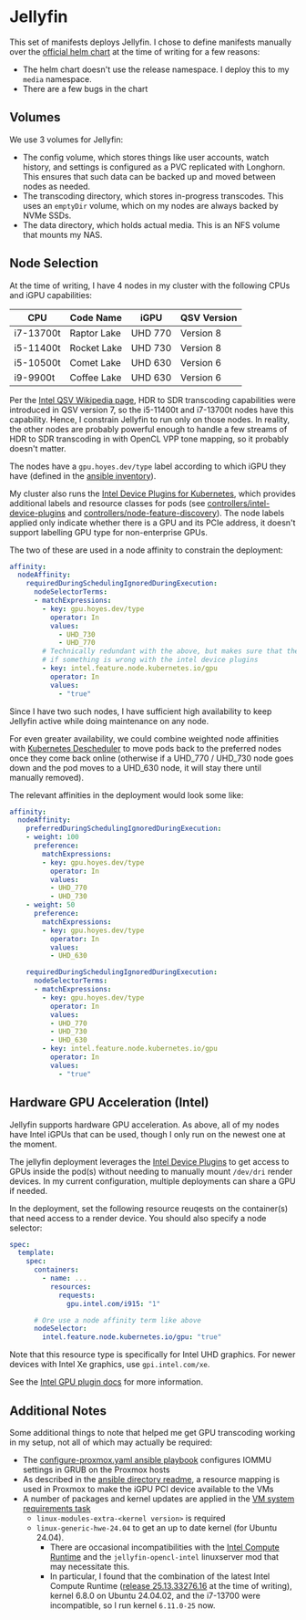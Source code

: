 # Jellyfin

This set of manifests deploys Jellyfin. I chose to define manifests manually over the [official helm chart](https://github.com/jellyfin/jellyfin-helm/tree/master/charts/jellyfin) at the time of writing for a few reasons:

- The helm chart doesn't use the release namespace. I deploy this to my `media` namespace.
- There are a few bugs in the chart

## Volumes

We use 3 volumes for Jellyfin:

- The config volume, which stores things like user accounts, watch history, and settings is configured as a PVC replicated with Longhorn. This ensures that such data can be backed up and moved between nodes as needed.
- The transcoding directory, which stores in-progress transcodes. This uses an `emptyDir` volume, which on my nodes are always backed by NVMe SSDs.
- The data directory, which holds actual media. This is an NFS volume that mounts my NAS.

## Node Selection

At the time of writing, I have 4 nodes in my cluster with the following CPUs and iGPU capabilities:

| CPU       | Code Name   | iGPU    | QSV Version |
|-----------|-------------|---------|-------------|
| i7-13700t | Raptor Lake | UHD 770 | Version 8   |
| i5-11400t | Rocket Lake | UHD 730 | Version 8   |
| i5-10500t | Comet Lake  | UHD 630 | Version 6   |
| i9-9900t  | Coffee Lake | UHD 630 | Version 6   |

Per the [Intel QSV Wikipedia page](https://en.wikipedia.org/wiki/Intel_Quick_Sync_Video), HDR to SDR transcoding capabilities were introduced in QSV version 7, so the i5-11400t and i7-13700t nodes have this capability. Hence, I constrain Jellyfin to run only on those nodes. In reality, the other nodes are probably powerful enough to handle a few streams of HDR to SDR transcoding in with OpenCL VPP tone mapping, so it probably doesn't matter.

The nodes have a `gpu.hoyes.dev/type` label according to which iGPU they have (defined in the [ansible inventory](/ansible/inventory/inventory.yaml)).

My cluster also runs the [Intel Device Plugins for Kubernetes](https://github.com/intel/intel-device-plugins-for-kubernetes), which provides additional labels and resource classes for pods (see [controllers/intel-device-plugins](/flux/infrastructure/controllers/intel-device-plugins/) and [controllers/node-feature-discovery](/flux/infrastructure/controllers/node-feature-discovery/)). The node labels applied only indicate whether there is a GPU and its PCIe address, it doesn't support labelling GPU type for non-enterprise GPUs.


The two of these are used in a node affinity to constrain the deployment:

```yaml
affinity:
  nodeAffinity:
    requiredDuringSchedulingIgnoredDuringExecution:
      nodeSelectorTerms:
      - matchExpressions:
        - key: gpu.hoyes.dev/type
          operator: In
          values:
            - UHD_730
            - UHD_770
        # Technically redundant with the above, but makes sure that the deployment fails
        # if something is wrong with the intel device plugins
        - key: intel.feature.node.kubernetes.io/gpu
          operator: In
          values:
            - "true"
```

Since I have two such nodes, I have sufficient high availability to keep Jellyfin active while doing maintenance on any node.

For even greater availability, we could combine weighted node affinities with [Kubernetes Descheduler](https://github.com/kubernetes-sigs/descheduler) to move pods back to the preferred nodes once they come back online (otherwise if a UHD_770 / UHD_730 node goes down and the pod moves to a UHD_630 node, it will stay there until manually removed).

The relevant affinities in the deployment would look some like:

```yaml
affinity:
  nodeAffinity:
    preferredDuringSchedulingIgnoredDuringExecution:
    - weight: 100
      preference:
        matchExpressions:
        - key: gpu.hoyes.dev/type
          operator: In
          values:
          - UHD_770
          - UHD_730
    - weight: 50
      preference:
        matchExpressions:
        - key: gpu.hoyes.dev/type
          operator: In
          values:
          - UHD_630

    requiredDuringSchedulingIgnoredDuringExecution:
      nodeSelectorTerms:
      - matchExpressions:
        - key: gpu.hoyes.dev/type
          operator: In
          values:
          - UHD_770
          - UHD_730
          - UHD_630
        - key: intel.feature.node.kubernetes.io/gpu
          operator: In
          values:
            - "true"
```

## Hardware GPU Acceleration (Intel)

Jellyfin supports hardware GPU acceleration. As above, all of my nodes have Intel iGPUs that can be used, though I only run on the newest one at the moment.

The jellyfin deployment leverages the [Intel Device Plugins](/flux/infrastructure/controllers/intel-device-plugins/) to get access to GPUs inside the pod(s) without needing to manually mount `/dev/dri` render devices. In my current configuration, multiple deployments can share a GPU if needed.

In the deployment, set the following resource reuqests on the container(s) that need access to a render device. You should also specify a node selector:

```yaml
spec:
  template:
    spec:
      containers:
        - name: ...
          resources:
            requests:
              gpu.intel.com/i915: "1"

      # Ore use a node affinity term like above
      nodeSelector:
        intel.feature.node.kubernetes.io/gpu: "true"
```

Note that this resource type is specifically for Intel UHD graphics. For newer devices with Intel Xe graphics, use `gpi.intel.com/xe`.

See the [Intel GPU plugin docs](https://github.com/intel/intel-device-plugins-for-kubernetes/blob/main/cmd/gpu_plugin/README.md#introduction) for more information.

## Additional Notes

Some additional things to note that helped me get GPU transcoding working in my setup, not all of which may actually be required:
- The [configure-proxmox.yaml ansible playbook](/ansible/configure-proxmox.yaml) configures IOMMU settings in GRUB on the Proxmox hosts
- As described in the [ansible directory readme](/ansible/), a resource mapping is used in Proxmox to make the iGPU PCI device available to the VMs
- A number of packages and kernel updates are applied in the [VM system requirements task](/ansible/roles/system_requirements/tasks/main.yaml)
  - `linux-modules-extra-<kernel version>` is required
  - `linux-generic-hwe-24.04` to get an up to date kernel (for Ubuntu 24.04).
    - There are occasional incompatibilities with the [Intel Compute Runtime](https://github.com/intel/compute-runtime) and the `jellyfin-opencl-intel` linuxserver mod that may necessitate this.
    - In particular, I found that the combination of the latest Intel Compute Runtime ([release 25.13.33276.16](https://github.com/intel/compute-runtime/releases/tag/25.13.33276.16) at the time of writing), kernel 6.8.0 on Ubuntu 24.04.02, and the i7-13700 were incompatible, so I run kernel `6.11.0-25` now.
